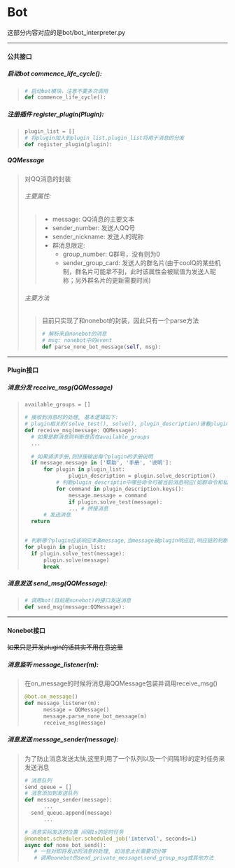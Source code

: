 # Bot

这部分内容对应的是bot/bot_interpreter.py

----

#### 公共接口

##### 启动bot commence_life_cycle():
> ```python
> # 启动bot模块，注意不要多次调用
> def commence_life_cycle():
> ```

##### 注册插件 register_plugin(Plugin):

> ```python
> plugin_list = []
> # 将plugin加入到plugin_list,plugin_list将用于消息的分发
> def register_plugin(plugin):
> ```

##### QQMessage

>对QQ消息的封装
> ###### 主要属性:
>> - message: QQ消息的主要文本
>> - sender_number: 发送人QQ号
>> - sender_nickname: 发送人的昵称
>> - 群消息限定:
>>   - group_number: Q群号，没有则为0
>>   - sender_group_card: 发送人的群名片(由于coolQ的某些机制，群名片可能拿不到，此时该属性会被赋值为发送人昵称；另外群名片的更新需要时间)
>###### 主要方法
>> 目前只实现了和nonebot的封装，因此只有一个parse方法
>> ```python
>> # 解析来自nonebot的消息
>> # msg: nonebot中的event
>> def parse_none_bot_message(self, msg):
>> ```

----
#### Plugin接口

##### 消息分发 receive_msg(QQMessage)

> ```python
> available_groups = []
> 
> # 接收到消息时的处理, 基本逻辑如下:
> # plugin相关的(solve_test(), solve(), plugin_description)请看plugin协议
> def receive_msg(message: QQMessage):
> 	# 如果是群消息则判断是否在available_groups
> 	...
>     
> 	# 如果请求手册,则拼接输出每个plugin的手册说明
> 	if message.message in ['帮助', '手册', '说明']:
> 		for plugin in plugin_list:
>       		plugin_description = plugin.solve_description()
> 			# 判断plugin_descriptin中哪些命令可被当前消息响应(如群命令和私聊命令等)
> 			for command in plugin_description.keys():
> 				message.message = command
> 				if plugin.solve_test(message):
> 				... # 拼接消息
>   	# 发送消息
> 	return
> 
>             
> # 判断哪个plugin应该响应本条message,当message被plugin响应后,响应链的判断中止
> for plugin in plugin_list:
> 	if plugin.solve_test(message):
> 		plugin.solve(message)
> 		break
> ```

##### 消息发送 send_msg(QQMessage):

> ```python
> # 调用bot(目前是nonebot)的接口发送消息
> def send_msg(message:QQMessage):
> ```

---

#### Nonebot接口

<del>如果只是开发plugin的话其实不用在意这里</del>

##### 消息监听 message_listener(m):

> 在on_message的时候将消息用QQMessage包装并调用receive_msg()
>
> ```python
> @bot.on_message()
> def message_listener(m):
>    	message = QQMessage()
>    	message.parse_none_bot_message(m)
>    	receive_msg(message)
> ```

##### 消息发送 message_sender(message):

>为了防止消息发送太快,这里利用了一个队列以及一个间隔1秒的定时任务来发送消息
>```python
># 消息队列
>send_queue = []
># 消息添加到发送队列
>def message_sender(message):
>    	...
>	send_queue.append(message)
>    	...
>
># 消息实际发送的位置 间隔1s的定时任务
>@nonebot.scheduler.scheduled_job('interval', seconds=1)
>async def none_bot_send():
>    # 一些对即将发出的消息的处理, 如消息太长需要切分等
>    # 调用nonebot的send_private_message\send_group_msg或其他方法
>```